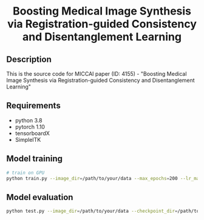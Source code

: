 
<div align="center">

# Boosting Medical Image Synthesis via Registration-guided Consistency and Disentanglement Learning


</div>

## Description

This is the source code for MICCAI paper (ID: 4155) - "Boosting Medical Image Synthesis via Registration-guided Consistency and Disentanglement Learning"

## Requirements

* python 3.8
* pytorch 1.10
* tensorboardX
* SimpleITK

## Model training

```bash
# train on GPU
python train.py --image_dir=/path/to/your/data --max_epochs=200 --lr_max=0.0002
```

## Model evaluation

```bash
python test.py --image_dir=/path/to/your/data --checkpoint_dir=/path/to/your/model_results 
```

